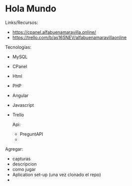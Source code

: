 # Hola Mundo


Links/Recursos:
  - https://cpanel.alfabuenamaravilla.online/
  - https://trello.com/b/as16SNEV/alfabuenamaravillaonline
    
  



  Tecnologías:
- MySQL
- CPanel
- Html
- PHP
- Angular
- Javascript
- Trello

  Api:
  - PreguntAPI
  - 


Agregar:
- capturas
- descripcion
- como jugar
- Aplication set-up (una vez clonado el repo)
- 
